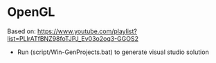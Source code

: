 # OpenGL
 
Based on: https://www.youtube.com/playlist?list=PLlrATfBNZ98foTJPJ_Ev03o2oq3-GGOS2

- Run (script/Win-GenProjects.bat) to generate visual studio solution

